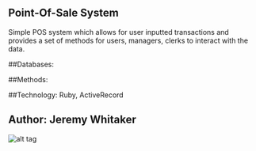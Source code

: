 Point-Of-Sale System
--------------------

Simple POS system which allows for user inputted transactions and provides a set of methods for users, managers, clerks to interact with the data.

##Databases:

##Methods: 

##Technology: Ruby, ActiveRecord

## Author: Jeremy Whitaker

![alt tag](https://github.com/syncr/point_of_sale/images/sql_schema.png)
